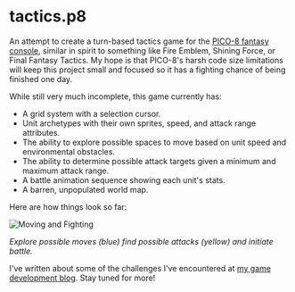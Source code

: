 # tactics.p8

An attempt to create a turn-based tactics game for the [PICO-8 fantasy console](http://www.lexaloffle.com/pico-8.php), similar in spirit to something like Fire Emblem, Shining Force, or Final Fantasy Tactics. My hope is that PICO-8's harsh code size limitations will keep this project small and focused so it has a fighting chance of being finished one day.

While still very much incomplete, this game currently has:

- A grid system with a selection cursor.
- Unit archetypes with their own sprites, speed, and attack range attributes.
- The ability to explore possible spaces to move based on unit speed and environmental obstacles.
- The ability to determine possible attack targets given a minimum and maximum attack range.
- A battle animation sequence showing each unit's stats.
- A barren, unpopulated world map.

Here are how things look so far:

![Moving and Fighting](http://i.imgur.com/FbxZMxW.gif)

*Explore possible moves (blue) find possible attacks (yellow) and initiate battle.*

I've written about some of the challenges I've encountered at [my game development blog](http://www.craigstephenson.us/blog/category/game-development/). Stay tuned for more!
